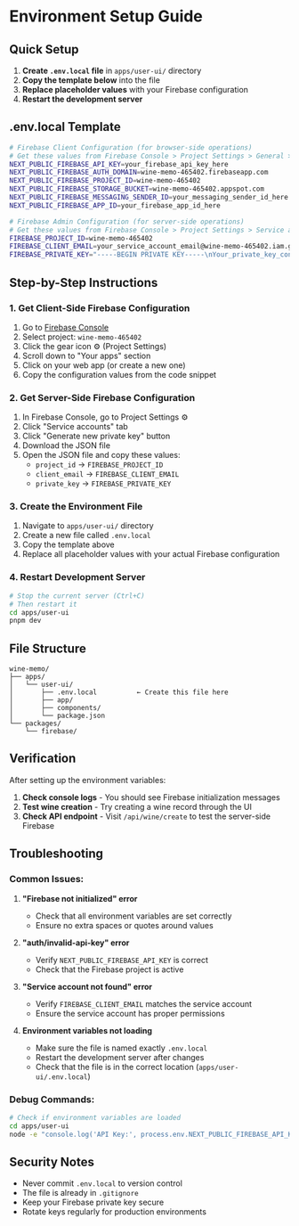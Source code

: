 # Environment Setup Guide

## Quick Setup

1. **Create `.env.local` file** in `apps/user-ui/` directory
2. **Copy the template below** into the file
3. **Replace placeholder values** with your Firebase configuration
4. **Restart the development server**

## .env.local Template

```bash
# Firebase Client Configuration (for browser-side operations)
# Get these values from Firebase Console > Project Settings > General > Your apps > Web app
NEXT_PUBLIC_FIREBASE_API_KEY=your_firebase_api_key_here
NEXT_PUBLIC_FIREBASE_AUTH_DOMAIN=wine-memo-465402.firebaseapp.com
NEXT_PUBLIC_FIREBASE_PROJECT_ID=wine-memo-465402
NEXT_PUBLIC_FIREBASE_STORAGE_BUCKET=wine-memo-465402.appspot.com
NEXT_PUBLIC_FIREBASE_MESSAGING_SENDER_ID=your_messaging_sender_id_here
NEXT_PUBLIC_FIREBASE_APP_ID=your_firebase_app_id_here

# Firebase Admin Configuration (for server-side operations)
# Get these values from Firebase Console > Project Settings > Service accounts > Generate new private key
FIREBASE_PROJECT_ID=wine-memo-465402
FIREBASE_CLIENT_EMAIL=your_service_account_email@wine-memo-465402.iam.gserviceaccount.com
FIREBASE_PRIVATE_KEY="-----BEGIN PRIVATE KEY-----\nYour_private_key_content_here\n-----END PRIVATE KEY-----\n"
```

## Step-by-Step Instructions

### 1. Get Client-Side Firebase Configuration

1. Go to [Firebase Console](https://console.firebase.google.com/)
2. Select project: `wine-memo-465402`
3. Click the gear icon ⚙️ (Project Settings)
4. Scroll down to "Your apps" section
5. Click on your web app (or create a new one)
6. Copy the configuration values from the code snippet

### 2. Get Server-Side Firebase Configuration

1. In Firebase Console, go to Project Settings ⚙️
2. Click "Service accounts" tab
3. Click "Generate new private key" button
4. Download the JSON file
5. Open the JSON file and copy these values:
   - `project_id` → `FIREBASE_PROJECT_ID`
   - `client_email` → `FIREBASE_CLIENT_EMAIL`
   - `private_key` → `FIREBASE_PRIVATE_KEY`

### 3. Create the Environment File

1. Navigate to `apps/user-ui/` directory
2. Create a new file called `.env.local`
3. Copy the template above
4. Replace all placeholder values with your actual Firebase configuration

### 4. Restart Development Server

```bash
# Stop the current server (Ctrl+C)
# Then restart it
cd apps/user-ui
pnpm dev
```

## File Structure

```
wine-memo/
├── apps/
│   └── user-ui/
│       ├── .env.local          ← Create this file here
│       ├── app/
│       ├── components/
│       └── package.json
└── packages/
    └── firebase/
```

## Verification

After setting up the environment variables:

1. **Check console logs** - You should see Firebase initialization messages
2. **Test wine creation** - Try creating a wine record through the UI
3. **Check API endpoint** - Visit `/api/wine/create` to test the server-side Firebase

## Troubleshooting

### Common Issues:

1. **"Firebase not initialized" error**
   - Check that all environment variables are set correctly
   - Ensure no extra spaces or quotes around values

2. **"auth/invalid-api-key" error**
   - Verify `NEXT_PUBLIC_FIREBASE_API_KEY` is correct
   - Check that the Firebase project is active

3. **"Service account not found" error**
   - Verify `FIREBASE_CLIENT_EMAIL` matches the service account
   - Ensure the service account has proper permissions

4. **Environment variables not loading**
   - Make sure the file is named exactly `.env.local`
   - Restart the development server after changes
   - Check that the file is in the correct location (`apps/user-ui/.env.local`)

### Debug Commands:

```bash
# Check if environment variables are loaded
cd apps/user-ui
node -e "console.log('API Key:', process.env.NEXT_PUBLIC_FIREBASE_API_KEY ? 'Set' : 'Missing')"
```

## Security Notes

- Never commit `.env.local` to version control
- The file is already in `.gitignore`
- Keep your Firebase private key secure
- Rotate keys regularly for production environments 